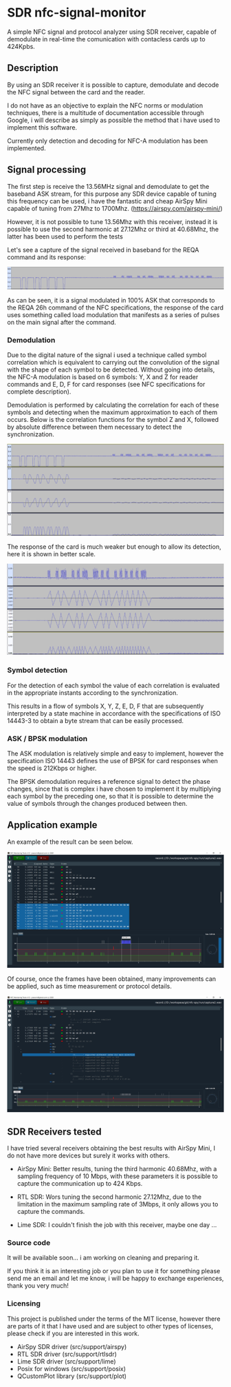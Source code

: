 # SDR nfc-signal-monitor
 A simple NFC signal and protocol analyzer using SDR receiver, capable of demodulate in real-time the comunication with contacless cards up to 424Kpbs.
 
## Description
 By using an SDR receiver it is possible to capture, demodulate and decode the NFC signal between the card and the reader.
 
 I do not have as an objective to explain the NFC norms or modulation techniques, there is a multitude of documentation accessible through Google, i will describe as simply as possible the method that i have used to implement this software.
 
 Currently only detection and decoding for NFC-A modulation has been implemented.
 
## Signal processing
 The first step is receive the 13.56MHz signal and demodulate to get the baseband ASK stream, for this purpose any SDR device capable of tuning this frequency can be used, i have the fantastic and cheap AirSpy Mini capable of tuning from 27Mhz to 1700Mhz. (https://airspy.com/airspy-mini/)
 
 However, it is not possible to tune 13.56Mhz with this receiver, instead it is possible to use the second harmonic at 27.12Mhz or third at 40.68Mhz, the latter has been used to perform the tests
 
 Let's see a capture of the signal received in baseband for the REQA command and its response:
 
 ![REQA](/doc/nfc-baseband-reqa.png?raw=true "REQA signal capture")

 As can be seen, it is a signal modulated in 100% ASK that corresponds to the REQA 26h command of the NFC specifications, the response of the card uses something called load modulation that manifests as a series of pulses on the main signal after the command.
 
### Demodulation

 Due to the digital nature of the signal i used a technique called symbol correlation which is equivalent to carrying out the convolution of the signal with the shape of each symbol to be detected. Without going into details, the NFC-A modulation is based on 6 symbols: Y, X and Z for reader commands and E, D, F for card responses (see NFC specifications for complete description).
 
 Demodulation is performed by calculating the correlation for each of these symbols and detecting when the maximum approximation to each of them occurs. Below is the correlation functions for the symbol Z and X, followed by absolute difference between them necessary to detect the synchronization.
 
 ![CORRELATION](/doc/nfc-decoder-log.png?raw=true "Decoder symbol correlation")

 The response of the card is much weaker but enough to allow its detection, here it is shown in better scale.
 
 ![CORRELATION](/doc/nfc-response-log.png?raw=true "Decoder response correlation")
 
### Symbol detection
 
 For the detection of each symbol the value of each correlation is evaluated in the appropriate instants according to the synchronization.
 
 This results in a flow of symbols X, Y, Z, E, D, F that are subsequently interpreted by a state machine in accordance with the specifications of ISO 14443-3 to obtain a byte stream that can be easily processed.
 
### ASK / BPSK modulation

 The ASK modulation is relatively simple and easy to implement, however the specification ISO 14443 defines the use of BPSK for card responses when the speed is 212Kbps or higher.
 
 The BPSK demodulation requires a reference signal to detect the phase changes, since that is complex i have chosen to implement it by multiplying each symbol by the preceding one, so that it is possible to determine the value of symbols through the changes produced between then.
 
 ## Application example
 
 An example of the result can be seen below. 
 
 ![APP](/doc/nfc-spy-capture1.png?raw=true "Application example")
 
 Of course, once the frames have been obtained, many improvements can be applied, such as time measurement or protocol details.
 
 ![APP](/doc/nfc-spy-capture2.png?raw=true "Protocol detail example")
 
 ## SDR Receivers tested
 
 I have tried several receivers obtaining the best results with AirSpy Mini, I do not have more devices but surely it works with others.
 
 - AirSpy Mini: Better results, tuning the third harmonic 40.68Mhz, with a sampling frequency of 10 Mbps, with these parameters it is possible to capture the communication up to 424 Kbps. 
 
  - RTL SDR: Wors tuning the second harmonic 27.12Mhz, due to the limitation in the maximum sampling rate of 3Mbps, it only allows you to capture the commands.
  
  - Lime SDR: I couldn't finish the job with this receiver, maybe one day ...
 
 ### Source code
 
 It will be available soon... i am working on cleaning and preparing it.
 
 If you think it is an interesting job or you plan to use it for something please send me an email and let me know, i will be happy to exchange experiences, thank you very much!
 
 ### Licensing
 
 This project is published under the terms of the MIT license, however there are parts of it that I have used and are subject to other types of licenses, please check if you are interested in this work.
 
 - AirSpy SDR driver (src/support/airspy)
 - RTL SDR driver (src/support/rtlsdr)
 - Lime SDR driver (src/support/lime)
 - Posix for windows (src/support/posix)
 - QCustomPlot library (src/support/plot)
 
 
 
 
